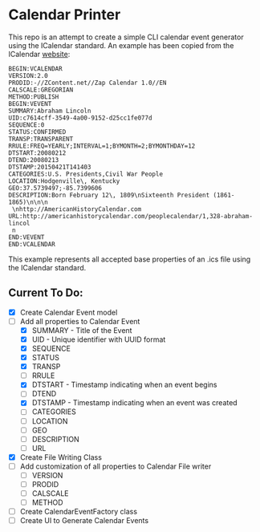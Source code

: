 # Calendar Printer
This repo is an attempt to create a simple CLI calendar event generator using the ICalendar standard. An example has been copied from the ICalendar [website](https://icalendar.org/):

```
BEGIN:VCALENDAR
VERSION:2.0
PRODID:-//ZContent.net//Zap Calendar 1.0//EN
CALSCALE:GREGORIAN
METHOD:PUBLISH
BEGIN:VEVENT
SUMMARY:Abraham Lincoln
UID:c7614cff-3549-4a00-9152-d25cc1fe077d
SEQUENCE:0
STATUS:CONFIRMED
TRANSP:TRANSPARENT
RRULE:FREQ=YEARLY;INTERVAL=1;BYMONTH=2;BYMONTHDAY=12
DTSTART:20080212
DTEND:20080213
DTSTAMP:20150421T141403
CATEGORIES:U.S. Presidents,Civil War People
LOCATION:Hodgenville\, Kentucky
GEO:37.5739497;-85.7399606
DESCRIPTION:Born February 12\, 1809\nSixteenth President (1861-1865)\n\n\n
 \nhttp://AmericanHistoryCalendar.com
URL:http://americanhistorycalendar.com/peoplecalendar/1,328-abraham-lincol
 n
END:VEVENT
END:VCALENDAR
```

This example represents all accepted base properties of an .ics file using the ICalendar standard. 

## Current To Do:
- [X] Create Calendar Event model
- [ ] Add all properties to Calendar Event
    - [X] SUMMARY - Title of the Event
    - [X] UID - Unique identifier with UUID format
    - [X] SEQUENCE
    - [X] STATUS
    - [X] TRANSP
    - [ ] RRULE
    - [X] DTSTART - Timestamp indicating when an event begins
    - [ ] DTEND
    - [X] DTSTAMP - Timestamp indicating when an event was created
    - [ ] CATEGORIES
    - [ ] LOCATION
    - [ ] GEO
    - [ ] DESCRIPTION
    - [ ] URL
- [X] Create File Writing Class
- [ ] Add customization of all properties to Calendar File writer
    - [ ] VERSION
    - [ ] PRODID
    - [ ] CALSCALE
    - [ ] METHOD
- [ ] Create CalendarEventFactory class
- [ ] Create UI to Generate Calendar Events